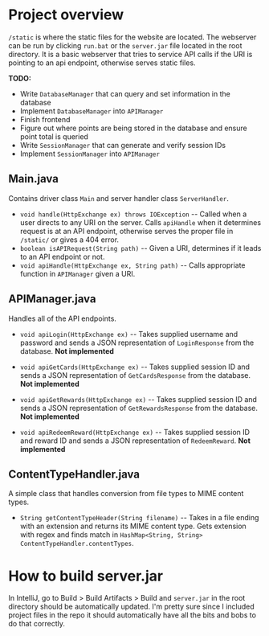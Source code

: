 # Project overview

`/static` is where the static files for the website are located. The webserver can be run by clicking `run.bat` or the `server.jar` file located in the root directory. It is a basic webserver that tries to service API calls if the URI is pointing to an api endpoint, otherwise serves static files.

**TODO:**
- Write `DatabaseManager` that can query and set information in the database
- Implement `DatabaseManager` into `APIManager`
- Finish frontend
- Figure out where points are being stored in the database and ensure point total is queried
- Write `SessionManager` that can generate and verify session IDs
- Implement `SessionManager` into `APIManager`

## Main.java

Contains driver class `Main` and server handler class `ServerHandler`.

- `void handle(HttpExchange ex) throws IOException`
-- Called when a user directs to any URI on the server. Calls `apiHandle` when it determines request is at an API endpoint, otherwise serves the proper file in `/static/` or gives a 404 error.
- `boolean isAPIRequest(String path)`
-- Given a URI, determines if it leads to an API endpoint or not.
- `void apiHandle(HttpExchange ex, String path)`
-- Calls appropriate function in `APIManager` given a URI.

## APIManager.java

Handles all of the API endpoints.

- `void apiLogin(HttpExchange ex)`
-- Takes supplied username and password and sends a JSON representation of `LoginResponse` from the database. **Not implemented**

- `void apiGetCards(HttpExchange ex)`
-- Takes supplied session ID and sends a JSON representation of `GetCardsResponse` from the database. **Not implemented**

- `void apiGetRewards(HttpExchange ex)`
-- Takes supplied session ID and sends a JSON representation of `GetRewardsResponse` from the database. **Not implemented**

- `void apiRedeemReward(HttpExchange ex)`
-- Takes supplied session ID and reward ID and sends a JSON representation of `RedeemReward`. **Not implemented**

## ContentTypeHandler.java

A simple class that handles conversion from file types to MIME content types.

- `String getContentTypeHeader(String filename)`
-- Takes in a file ending with an extension and returns its MIME content type. Gets extension with regex and finds match in `HashMap<String, String> ContentTypeHandler.contentTypes`.

# How to build server.jar

In IntelliJ, go to Build > Build Artifacts > Build and `server.jar` in the root directory should be automatically updated. I'm pretty sure since I included project files in the repo it should automatically have all the bits and bobs to do that correctly.
